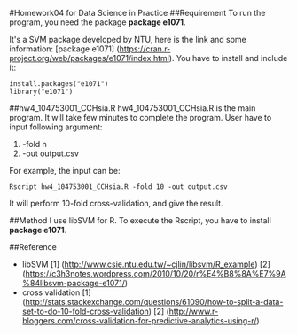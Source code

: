#Homework04 for Data Science in Practice
##Requirement
To run the program, you need the package **package e1071**.

It's a SVM package developed by NTU, here is the link and some information: [package e1071] (https://cran.r-project.org/web/packages/e1071/index.html). You have to install and include it:

    install.packages("e1071")
    library("e1071")
##hw4\_104753001\_CCHsia.R
hw4\_104753001\_CCHsia.R is the main program. It will take few minutes to complete the program. User have to input following argument:

1. -fold n
2. -out output.csv

For example, the input can be: 

	Rscript hw4_104753001_CCHsia.R -fold 10 -out output.csv

It will perform 10-fold cross-validation, and give the result.

##Method
I use libSVM for R. To execute the Rscript, you have to install **package e1071**.

##Reference
- libSVM [1] (http://www.csie.ntu.edu.tw/~cjlin/libsvm/R_example)
[2] (https://c3h3notes.wordpress.com/2010/10/20/r%E4%B8%8A%E7%9A%84libsvm-package-e1071/)
- cross validation [1] (http://stats.stackexchange.com/questions/61090/how-to-split-a-data-set-to-do-10-fold-cross-validation)
[2] (http://www.r-bloggers.com/cross-validation-for-predictive-analytics-using-r/)
